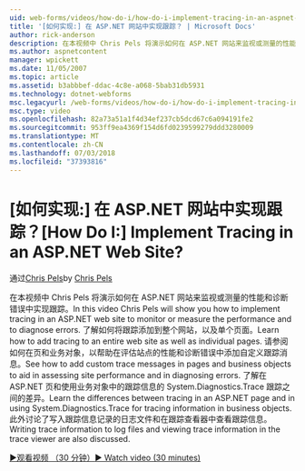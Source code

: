 ```yaml
---
uid: web-forms/videos/how-do-i/how-do-i-implement-tracing-in-an-aspnet-web-site
title: '[如何实现:] 在 ASP.NET 网站中实现跟踪？ | Microsoft Docs'
author: rick-anderson
description: 在本视频中 Chris Pels 将演示如何在 ASP.NET 网站来监视或测量的性能和诊断错误中实现跟踪。 了解如何...
ms.author: aspnetcontent
manager: wpickett
ms.date: 11/05/2007
ms.topic: article
ms.assetid: b3abbbef-ddac-4c8e-a068-5bab31db5931
ms.technology: dotnet-webforms
msc.legacyurl: /web-forms/videos/how-do-i/how-do-i-implement-tracing-in-an-aspnet-web-site
msc.type: video
ms.openlocfilehash: 82a73a51a1f4d34ef237cb5dcd67c6a094191fe2
ms.sourcegitcommit: 953ff9ea4369f154d6fd0239599279ddd3280009
ms.translationtype: MT
ms.contentlocale: zh-CN
ms.lasthandoff: 07/03/2018
ms.locfileid: "37393816"
---
```

<a name="how-do-i--implement-tracing-in-an-aspnet-web-site"></a><span data-ttu-id="802d2-105">[如何实现:] 在 ASP.NET 网站中实现跟踪？</span><span class="sxs-lookup"><span data-stu-id="802d2-105">[How Do I:]  Implement Tracing in an ASP.NET Web Site?</span></span>
====================
<span data-ttu-id="802d2-106">通过[Chris Pels](https://twitter.com/chrispels)</span><span class="sxs-lookup"><span data-stu-id="802d2-106">by [Chris Pels](https://twitter.com/chrispels)</span></span>

<span data-ttu-id="802d2-107">在本视频中 Chris Pels 将演示如何在 ASP.NET 网站来监视或测量的性能和诊断错误中实现跟踪。</span><span class="sxs-lookup"><span data-stu-id="802d2-107">In this video Chris Pels will show you how to implement tracing in an ASP.NET web site to monitor or measure the performance and to diagnose errors.</span></span> <span data-ttu-id="802d2-108">了解如何将跟踪添加到整个网站，以及单个页面。</span><span class="sxs-lookup"><span data-stu-id="802d2-108">Learn how to add tracing to an entire web site as well as individual pages.</span></span> <span data-ttu-id="802d2-109">请参阅如何在页和业务对象，以帮助在评估站点的性能和诊断错误中添加自定义跟踪消息。</span><span class="sxs-lookup"><span data-stu-id="802d2-109">See how to add custom trace messages in pages and business objects to aid in assessing site performance and in diagnosing errors.</span></span> <span data-ttu-id="802d2-110">了解在 ASP.NET 页和使用业务对象中的跟踪信息的 System.Diagnostics.Trace 跟踪之间的差异。</span><span class="sxs-lookup"><span data-stu-id="802d2-110">Learn the differences between tracing in an ASP.NET page and in using System.Diagnostics.Trace for tracing information in business objects.</span></span> <span data-ttu-id="802d2-111">此外讨论了写入跟踪信息记录的日志文件和在跟踪查看器中查看跟踪信息。</span><span class="sxs-lookup"><span data-stu-id="802d2-111">Writing trace information to log files and viewing trace information in the trace viewer are also discussed.</span></span>

[<span data-ttu-id="802d2-112">&#9654;观看视频 （30 分钟）</span><span class="sxs-lookup"><span data-stu-id="802d2-112">&#9654; Watch video (30 minutes)</span></span>](https://channel9.msdn.com/Blogs/ASP-NET-Site-Videos/how-do-i-implement-tracing-in-an-aspnet-web-site)
